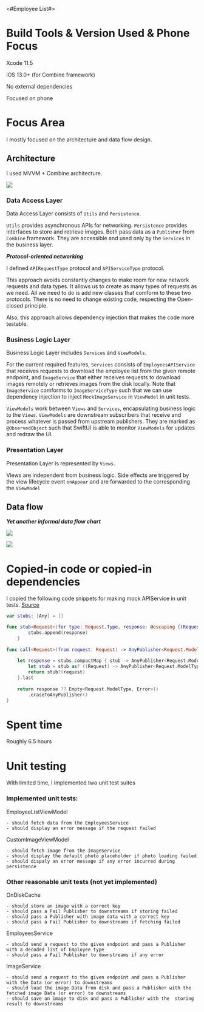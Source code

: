 <#Employee List#>

# Build Tools & Version Used & Phone Focus
Xcode 11.5 

iOS 13.0+ (for Combine framework)

No external dependencies

Focused on phone

# Focus Area
I mostly focused on the architecture and data flow design.
## Architecture
I used MVVM + Combine architecture.

![](./Resources/achitecture.png)

### Data Access Layer

Data Access Layer consists of `Utils` and `Persistence`.

`Utils` provides asynchronous APIs for networking. `Persistence` provides interfaces to store and retrieve images. Both pass data as a `Publisher` from `Combine` framework. They are accessible and used only by the `Services` in the business layer.

***Protocol-oriented networking***

I defined `APIRequestType` protocol and `APIServiceType` protocol.

This approach avoids constantly changes to make room for new network requests and data types. It allows us to create as many types of requests as we need. All we need to do is add new classes that comform to these two protocols. There is no need to change existing code, respecting the Open-closed principle.

Also, this approach allows dependency injection that makes the code more testable.

### Business Logic Layer

Business Logic Layer includes `Services` and `ViewModels`. 

For the current required features, `Services` consists of `EmployeesAPIService` that receives requests to download the employee list from the given remote endpoint, and `ImageService` that either receives requests to download images remotely or retrieves images from the disk locally. Note that `ImageService` comforms to `ImageServiceType` such that we can use dependency injection to inject `MockImageService` in `ViewModel` in unit tests.

`ViewModels` work between `Views` and `Services`, encapsulating business logic to the `Views`. `ViewModels` are downstream subscribers that receive and process whatever is passed from upstream publishers. They are marked as `@ObservedObject` such that SwiftUI is able to monitor `ViewModels` for updates and redraw the UI.

### Presentation Layer

Presentation Layer is represented by `Views`.

Views are independent from business logic. Side effects are triggered by the view lifecycle event `onAppear` and are forwarded to the corresponding the `ViewModel`

## Data flow

***Yet another informal data flow chart***

![](./Resources/employessListDataFlow.png)

![](./Resources/imageDataFlow.png)

# Copied-in code or copied-in dependencies
I copied the following code snippets for making mock APIService in unit tests.
[Source](https://github.com/kitasuke/SwiftUI-MVVM/blob/master/SwiftUI-MVVMTests/MockAPISearvice.swift)
```swift
var stubs: [Any] = []

func stub<Request>(for type: Request.Type, response: @escaping ((Request) -> AnyPublisher<Request.ModelType, Error>)) where Request: APIRequestType {
        stubs.append(response)
    }
    
func call<Request>(from request: Request) -> AnyPublisher<Request.ModelType, Error> where Request: APIRequestType {
    
    let response = stubs.compactMap { stub -> AnyPublisher<Request.ModelType, Error>? in
        let stub = stub as? ((Request) -> AnyPublisher<Request.ModelType, Error>)
        return stub?(request)
    }.last
    
    return response ?? Empty<Request.ModelType, Error>()
        .eraseToAnyPublisher()
}
```
# Spent time
Roughly 6.5 hours

# Unit testing

With limited time, I implemented two unit test suites

### Implemented unit tests:

EmployeeListViewModel

    - should fetch data from the EmployeesService
    - should display an error message if the request failed

CustomImageViewModel

    - should fetch image from the ImageService
    - should display the default photo placeholder if photo loading failed
    - should dispaly an error message if any error incurred during persistence

### Other reasonable unit tests (not yet implemented)

OnDiskCache

    - should store an image with a correct key
    - should pass a Fail Publisher to downstreams if storing failed
    - should pass a Publisher with image data with a correct key
    - should pass a Fail Publisher to downstreams if fetching failed

EmployeesService

    - should send a request to the given endpoint and pass a Publisher with a decoded list of Employee type
    - should pass a Fail Publisher to downstreams if any error

ImageService

    - should send a request to the given endpoint and pass a Publisher with the Data (or error) to downstreams
    - should load the image Data from disk and pass a Publisher with the fetched image Data (or error) to downstreams
    - should save an image to disk and pass a Publisher with the  storing result to downstreams


  
